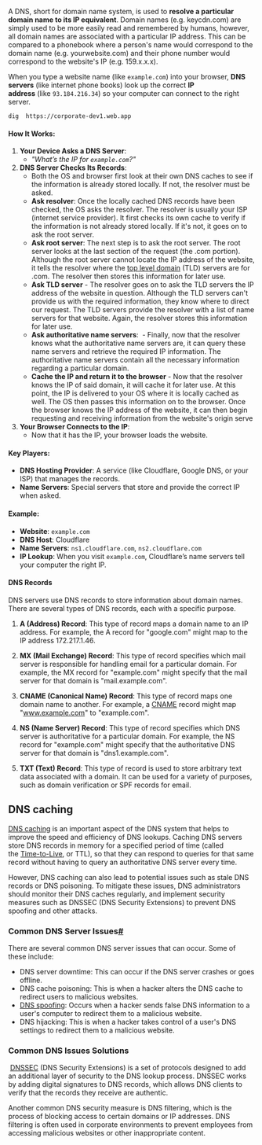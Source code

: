 A DNS, short for domain name system, is used to **resolve a particular domain name to its IP equivalent**. Domain names (e.g. keycdn.com) are simply used to be more easily read and remembered by humans, however, all domain names are associated with a particular IP address. This can be compared to a phonebook where a person's name would correspond to the domain name (e.g. yourwebsite.com) and their phone number would correspond to the website's IP (e.g. 159.x.x.x).

When you type a website name (like `example.com`) into your browser, **DNS servers** (like internet phone books) look up the correct **IP address** (like `93.184.216.34`) so your computer can connect to the right server.

```shell
dig  https://corporate-dev1.web.app
```
#### How It Works:
1. **Your Device Asks a DNS Server**:
    - _"What’s the IP for `example.com`?"_
2. **DNS Server Checks Its Records**:
    - Both the OS and browser first look at their own DNS caches to see if the information is already stored locally. If not, the resolver must be asked.
    - **Ask resolver**: Once the locally cached DNS records have been checked, the OS asks the resolver. The resolver is usually your ISP (internet service provider). It first checks its own cache to verify if the information is not already stored locally. If it's not, it goes on to ask the root server.
    - **Ask root server**: The next step is to ask the root server. The root server looks at the last section of the request (the .com portion). Although the root server cannot locate the IP address of the website, it tells the resolver where the [top level domain](https://www.keycdn.com/support/top-level-domains) (TLD) servers are for .com. The resolver then stores this information for later use.
    -  **Ask TLD server** - The resolver goes on to ask the TLD servers the IP address of the website in question. Although the TLD servers can't provide us with the required information, they know where to direct our request. The TLD servers provide the resolver with a list of name servers for that website. Again, the resolver stores this information for later use.
    -  **Ask authoritative name servers**:  - Finally, now that the resolver knows what the authoritative name servers are, it can query these name servers and retrieve the required IP information. The authoritative name servers contain all the necessary information regarding a particular domain.
    - **Cache the IP and return it to the browser** - Now that the resolver knows the IP of said domain, it will cache it for later use. At this point, the IP is delivered to your OS where it is locally cached as well. The OS then passes this information on to the browser. Once the browser knows the IP address of the website, it can then begin requesting and receiving information from the website's origin serve
3. **Your Browser Connects to the IP**:
    - Now that it has the IP, your browser loads the website.
#### Key Players:
- **DNS Hosting Provider**: A service (like Cloudflare, Google DNS, or your ISP) that manages the records.
- **Name Servers**: Special servers that store and provide the correct IP when asked.
#### Example:
- **Website**: `example.com`
- **DNS Host**: Cloudflare
- **Name Servers**: `ns1.cloudflare.com`, `ns2.cloudflare.com`
- **IP Lookup**: When you visit `example.com`, Cloudflare’s name servers tell your computer the right IP.
#### DNS Records
DNS servers use DNS records to store information about domain names. There are several types of DNS records, each with a specific purpose.

1. **A (Address) Record**: This type of record maps a domain name to an IP address. For example, the A record for "google.com" might map to the IP address 172.217.1.46.
    
2. **MX (Mail Exchange) Record**: This type of record specifies which mail server is responsible for handling email for a particular domain. For example, the MX record for "example.com" might specify that the mail server for that domain is "mail.example.com".
    
3. **CNAME (Canonical Name) Record**: This type of record maps one domain name to another. For example, a [CNAME](https://www.keycdn.com/support/what-is-a-cname-record) record might map "www.example.com" to "example.com".
    
4. **NS (Name Server) Record**: This type of record specifies which DNS server is authoritative for a particular domain. For example, the NS record for "example.com" might specify that the authoritative DNS server for that domain is "dns1.example.com".
    
5. **TXT (Text) Record**: This type of record is used to store arbitrary text data associated with a domain. It can be used for a variety of purposes, such as domain verification or SPF records for email.


## DNS caching
[DNS caching](https://www.keycdn.com/support/dns-cache) is an important aspect of the DNS system that helps to improve the speed and efficiency of DNS lookups. Caching DNS servers store DNS records in memory for a specified period of time (called the [Time-to-Live](https://www.keycdn.com/support/ttl), or TTL), so that they can respond to queries for that same record without having to query an authoritative DNS server every time.

However, DNS caching can also lead to potential issues such as stale DNS records or DNS poisoning. To mitigate these issues, DNS administrators should monitor their DNS caches regularly, and implement security measures such as DNSSEC (DNS Security Extensions) to prevent DNS spoofing and other attacks.


### Common DNS Server Issues[#](https://www.keycdn.com/support/what-is-a-dns-server#common-dns-server-issues)

There are several common DNS server issues that can occur. Some of these include:

- DNS server downtime: This can occur if the DNS server crashes or goes offline.
- DNS cache poisoning: This is when a hacker alters the DNS cache to redirect users to malicious websites.
- [DNS spoofing](https://www.keycdn.com/support/dns-spoofing): Occurs when a hacker sends false DNS information to a user's computer to redirect them to a malicious website.
- DNS hijacking: This is when a hacker takes control of a user's DNS settings to redirect them to a malicious website.

### Common DNS Issues Solutions
 [DNSSEC](https://www.keycdn.com/support/dnssec) (DNS Security Extensions) is a set of protocols designed to add an additional layer of security to the DNS lookup process. DNSSEC works by adding digital signatures to DNS records, which allows DNS clients to verify that the records they receive are authentic.

Another common DNS security measure is DNS filtering, which is the process of blocking access to certain domains or IP addresses. DNS filtering is often used in corporate environments to prevent employees from accessing malicious websites or other inappropriate content.




